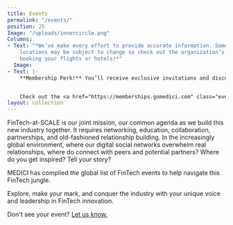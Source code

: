 ```yaml
---
title: Events
permalink: "/events/"
position: 25
Image: "/uploads/innercircle.png"
Columns:
- Text: "*We’ve make every effort to provide accurate information. Some dates and
    locations may be subject to change so check out the organization’s site before
    booking your flights or hotels!*"
  Image: 
- Text: |-
    **Membership Perk!** You’ll receive exclusive invitations and discounts for MEDICI events, including our partner events.


    Check out the <a href="https://memberships.gomedici.com" class="event-hyperlink">membership page</a> to see which plan is best for you.
layout: collection
---
```


FinTech-at-SCALE is our joint mission, our common agenda as we build this new industry together. It requires networking, education, collaboration, partnerships, and old-fashioned relationship building. In the increasingly global environment, where our digital social networks overwhelm real relationships, where do connect with peers and potential partners? Where do you get inspired? Tell your story?

MEDICI has complied *the* global list of FinTech events to help navigate this FinTech jungle.

Explore, make your mark, and conquer the industry with your unique voice and leadership in FinTech innovation.

Don't see your event? <a href="mailto: info@gomedici.com" class="event-hyperlink">Let us know.</a>
